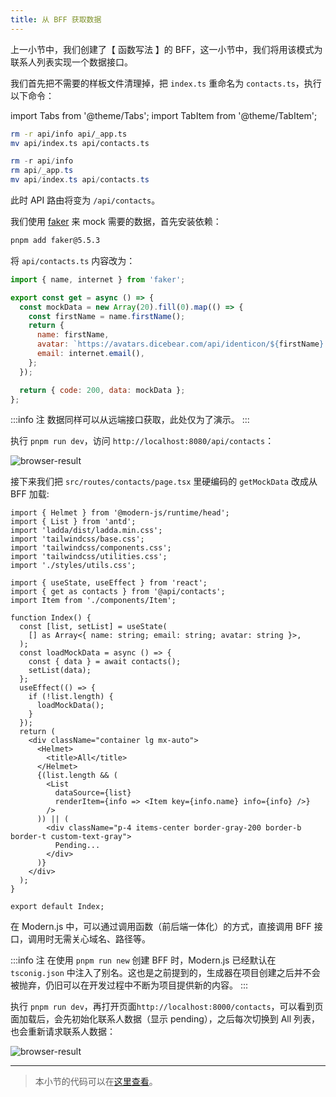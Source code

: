 ```yaml
---
title: 从 BFF 获取数据
---
```


上一小节中，我们创建了【 函数写法 】的 BFF，这一小节中，我们将用该模式为联系人列表实现一个数据接口。

我们首先把不需要的样板文件清理掉，把 `index.ts` 重命名为 `contacts.ts`，执行以下命令：

import Tabs from '@theme/Tabs';
import TabItem from '@theme/TabItem';

<Tabs>
<TabItem value="macOS" label="macOS" default>

```bash
rm -r api/info api/_app.ts
mv api/index.ts api/contacts.ts
```

</TabItem>
<TabItem value="Windows" label="Windows">

```powershell
rm -r api/info
rm api/_app.ts
mv api/index.ts api/contacts.ts
```

</TabItem>
</Tabs>


此时 API 路由将变为 `/api/contacts`。

我们使用 [faker](https://github.com/Marak/Faker.js) 来 mock 需要的数据，首先安装依赖：

```bash
pnpm add faker@5.5.3
```

将 `api/contacts.ts` 内容改为：

```js
import { name, internet } from 'faker';

export const get = async () => {
  const mockData = new Array(20).fill(0).map(() => {
    const firstName = name.firstName();
    return {
      name: firstName,
      avatar: `https://avatars.dicebear.com/api/identicon/${firstName}.svg`,
      email: internet.email(),
    };
  });

  return { code: 200, data: mockData };
};
```

:::info 注
数据同样可以从远端接口获取，此处仅为了演示。
:::

执行 `pnpm run dev`，访问 `http://localhost:8080/api/contacts`：

![browser-result](https://lf3-static.bytednsdoc.com/obj/eden-cn/aphqeh7uhohpquloj/modern-js/docs/08/api-result.png)

接下来我们把 `src/routes/contacts/page.tsx` 里硬编码的 `getMockData` 改成从 BFF 加载:

```tsx
import { Helmet } from '@modern-js/runtime/head';
import { List } from 'antd';
import 'ladda/dist/ladda.min.css';
import 'tailwindcss/base.css';
import 'tailwindcss/components.css';
import 'tailwindcss/utilities.css';
import './styles/utils.css';

import { useState, useEffect } from 'react';
import { get as contacts } from '@api/contacts';
import Item from './components/Item';

function Index() {
  const [list, setList] = useState(
    [] as Array<{ name: string; email: string; avatar: string }>,
  );
  const loadMockData = async () => {
    const { data } = await contacts();
    setList(data);
  };
  useEffect(() => {
    if (!list.length) {
      loadMockData();
    }
  });
  return (
    <div className="container lg mx-auto">
      <Helmet>
        <title>All</title>
      </Helmet>
      {(list.length && (
        <List
          dataSource={list}
          renderItem={info => <Item key={info.name} info={info} />}
        />
      )) || (
        <div className="p-4 items-center border-gray-200 border-b border-t custom-text-gray">
          Pending...
        </div>
      )}
    </div>
  );
}

export default Index;
```

在 Modern.js 中，可以通过调用函数（前后端一体化）的方式，直接调用 BFF 接口，调用时无需关心域名、路径等。

:::info 注
在使用 `pnpm run new` 创建 BFF 时，Modern.js 已经默认在 `tsconig.json` 中注入了别名。这也是之前提到的，生成器在项目创建之后并不会被抛弃，仍旧可以在开发过程中不断为项目提供新的内容。
:::

执行 `pnpm run dev`，再打开页面`http://localhost:8000/contacts`，可以看到页面加载后，会先初始化联系人数据（显示 pending），之后每次切换到 All 列表，也会重新请求联系人数据：

![browser-result](https://lf3-static.bytednsdoc.com/obj/eden-cn/aphqeh7uhohpquloj/modern-js/docs/08/browser-result.png)

---

> 本小节的代码可以在[这里查看](https://github.com/modern-js-dev/modern-js-examples/tree/main/tutorials/c09/hello-modern-3)。

